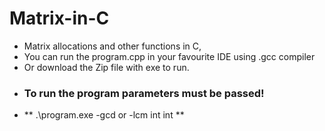 # Matrix-in-C
- Matrix allocations and other functions in C,
- You can run the program.cpp in your favourite IDE using .gcc compiler
- Or download the Zip file with exe to run.
- ### To run the program parameters must be passed! 
- ** .\program.exe -gcd or -lcm int int **
